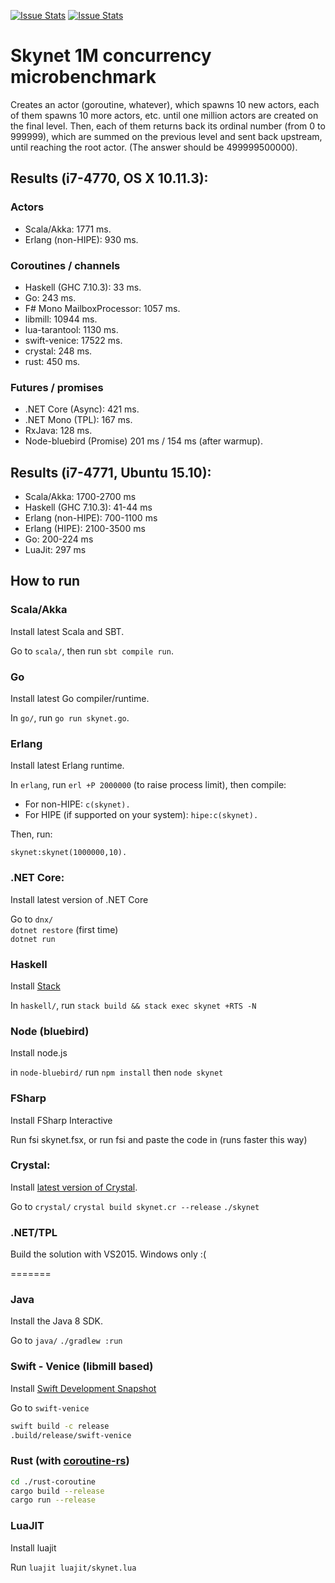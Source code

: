 [![Issue Stats](http://issuestats.com/github/atemerev/skynet/badge/pr   )](http://issuestats.com/github/atemerev/skynet)
[![Issue Stats](http://issuestats.com/github/atemerev/skynet/badge/issue)](http://issuestats.com/github/atemerev/skynet)

# Skynet 1M concurrency microbenchmark

Creates an actor (goroutine, whatever), which spawns 10 new actors, each of them spawns 10 
more actors, etc. until one million actors are created on the final level. Then, each of them returns
back its ordinal number (from 0 to 999999), which are summed on the previous level and sent back upstream,
until reaching the root actor. (The answer should be 499999500000).

## Results (**i7-4770**, OS X 10.11.3): 

### Actors

- Scala/Akka: 1771 ms.
- Erlang (non-HIPE): 930 ms.

### Coroutines / channels

- Haskell (GHC 7.10.3): 33 ms.
- Go: 243 ms.
- F# Mono MailboxProcessor: 1057 ms.
- libmill: 10944 ms.
- lua-tarantool: 1130 ms.
- swift-venice: 17522 ms.
- crystal: 248 ms.
- rust: 450 ms.

### Futures / promises

- .NET Core (Async): 421 ms.
- .NET Mono (TPL): 167 ms.
- RxJava: 128 ms.
- Node-bluebird (Promise) 201 ms / 154 ms (after warmup).

## Results (**i7-4771**, Ubuntu 15.10): 

- Scala/Akka: 1700-2700 ms
- Haskell (GHC 7.10.3): 41-44 ms
- Erlang (non-HIPE): 700-1100 ms
- Erlang (HIPE): 2100-3500 ms
- Go: 200-224 ms
- LuaJit: 297 ms

## How to run

### Scala/Akka

Install latest Scala and SBT. 

Go to `scala/`, then run `sbt compile run`.

### Go

Install latest Go compiler/runtime.

In `go/`, run `go run skynet.go`.

### Erlang

Install latest Erlang runtime.

In `erlang`, run `erl +P 2000000` (to raise process limit), then compile:

- For non-HIPE: `c(skynet).`
- For HIPE (if supported on your system): `hipe:c(skynet).`

Then, run:

`skynet:skynet(1000000,10).`

### .NET Core: 

Install latest version of .NET Core

Go to `dnx/`  
`dotnet restore` (first time)  
`dotnet run`

### Haskell

Install [Stack](http://haskellstack.org)

In `haskell/`, run `stack build && stack exec skynet +RTS -N`

### Node (bluebird)

Install node.js

in `node-bluebird/` run `npm install` then `node skynet`

### FSharp

Install FSharp Interactive

Run fsi skynet.fsx, or run fsi and paste the code in (runs faster this way)

### Crystal:

Install [latest version of Crystal](http://crystal-lang.org/docs/installation/index.html).

Go to `crystal/`
`crystal build skynet.cr --release`
`./skynet`

### .NET/TPL

Build the solution with VS2015. Windows only :(

=======
### Java

Install the Java 8 SDK.

Go to `java/`
`./gradlew :run`

### Swift - Venice (libmill based)

Install [Swift Development Snapshot](https://swift.org/download/)

Go to `swift-venice`
```bash
swift build -c release
.build/release/swift-venice
```

### Rust (with [coroutine-rs](https://github.com/rustcc/coroutine-rs))

```bash
cd ./rust-coroutine
cargo build --release
cargo run --release
```

### LuaJIT

Install luajit

Run `luajit luajit/skynet.lua`

